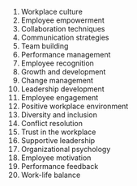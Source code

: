 1. Workplace culture
2. Employee empowerment
3. Collaboration techniques
4. Communication strategies
5. Team building
6. Performance management
7. Employee recognition
8. Growth and development
9. Change management
10. Leadership development
11. Employee engagement
12. Positive workplace environment
13. Diversity and inclusion
14. Conflict resolution
15. Trust in the workplace
16. Supportive leadership
17. Organizational psychology
18. Employee motivation
19. Performance feedback
20. Work-life balance
